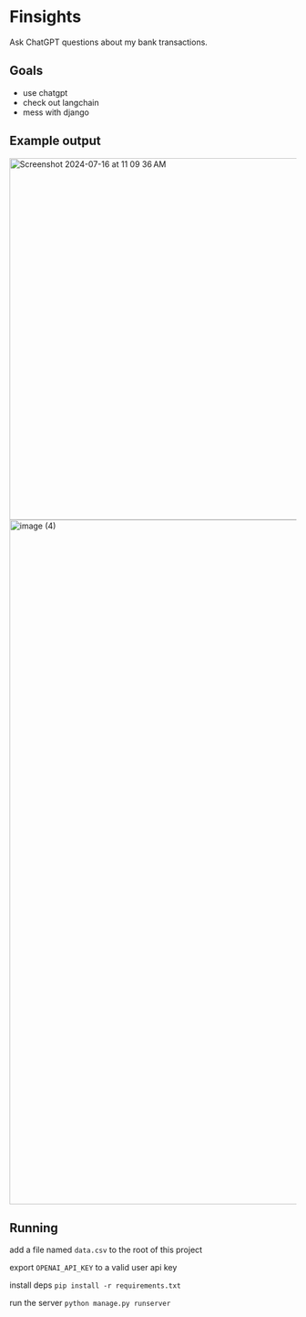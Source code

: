 # Finsights

Ask ChatGPT questions about my bank transactions. 

## Goals

- use chatgpt
- check out langchain
- mess with django

## Example output

<img width="634" alt="Screenshot 2024-07-16 at 11 09 36 AM" src="https://github.com/user-attachments/assets/b5c78c78-b5b1-4952-bf94-287a3701029d">

<img width="1200" alt="image (4)" src="https://github.com/user-attachments/assets/01cdf1c9-8c27-4e8f-8b3c-9c5ad5824bdc">


## Running

add a file named `data.csv` to the root of this project

export `OPENAI_API_KEY` to a valid user api key

install deps `pip install -r requirements.txt`

run the server `python manage.py runserver`

